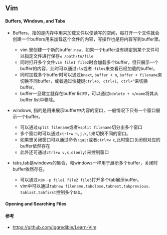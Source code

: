 ## Vim

#### Buffers, Windows, and Tabs

* Buffers，指的是内存中用来加载文件以便读写的空间，每打开一个文件就会创建一个buffers用来加载这个文件的内容，写操作也是将内容写到buffer里。
  * vim 里创建一个新的buffer`:new`，如果一个buffer没有绑定到某个文件可以指定文件进行保存`w /path/to/file`
  * 同时打开多个文件`vim file1 file2`时会加载多个buffer，但只展示一个buffer的内容，此时可以通过`:ls`或者`:files`来查看已经加载的buffer。
  * 同时加载多个buffer时可以通过`bnext`, `buffer + n`, `buffer + filename`来切换不同buffer，或者通过快捷键`ctrl+o, ctrl+i, ctrl+^`来切换buffer。
  * buffer一旦建立就存在buffer list中，可以通过`bdelete + n/name`将其从buffer list中移除。

* windows, 指的是用来展示buffer中内容的窗口，一般情况下只有一个窗口展示一个buffer。
  * 可以通过`split filename`或者`vsplit filename`切分出多个窗口
  * 多个窗口时可以通过`ctrl+w h,j,k,l`来切换不同的窗口。
  * 如果想关闭窗口可以通过命令`:quit`或者`ctrl+w c`,此时窗口关闭但对应的buffer依然存在
  * 此外还可通过`ctrl+w v,s,o(only)`来控制窗口
  
* tabs,tab是windows的集合，和windows一样用于展示多个buffer，关闭时buffer依然存在。
  * 可以通过`vim -p file1 file2 file3`打开多个tab展示buffer。
  * vim中可以通过`tabnew filename,tabclose,tabnext,tabprevious，tablast,tabfirst`控制多个tab。

#### Opening and Searching Files



#### 参考
* https://github.com/iggredible/Learn-Vim